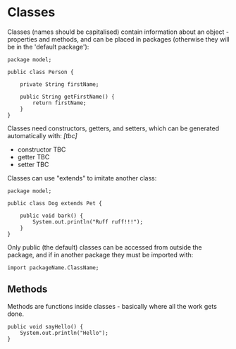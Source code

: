 # Classes

Classes (names should be capitalised) contain information about an object - properties and methods, and can be placed in packages (otherwise they will be in the 'default package'):

```
package model;

public class Person {
    
    private String firstName;

    public String getFirstName() {
        return firstName;
    }
}
```

Classes need constructors, getters, and setters, which can be generated automatically with: *[tbc]*
- constructor TBC
- getter TBC
- setter TBC

Classes can use "extends" to imitate another class:

```
package model;

public class Dog extends Pet {
    
    public void bark() {
        System.out.println("Ruff ruff!!!");
    }
}
```

Only public (the default) classes can be accessed from outside the package, and if in another package they must be imported with:

```
import packageName.ClassName;
```
  
    

## Methods

Methods are functions inside classes - basically where all the work gets done.

```
public void sayHello() {
    System.out.println("Hello");
}
```
